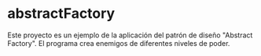 # abstractFactory
Este proyecto es un ejemplo de la aplicación del patrón de diseño "Abstract Factory". El programa crea enemigos de diferentes niveles de poder.
